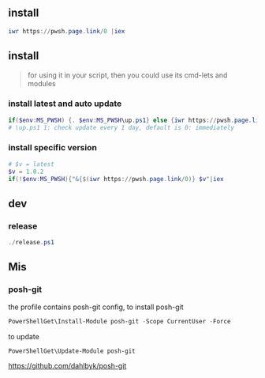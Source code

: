 ## install
```powershell
iwr https://pwsh.page.link/0 |iex
```

## install
> for using it in your script, then you could use its cmd-lets and modules

### install latest and auto update
```powershell
if($env:MS_PWSH) {. $env:MS_PWSH\up.ps1} else {iwr https://pwsh.page.link/0|iex}
# \up.ps1 1: check update every 1 day, default is 0: immediately
```
### install specific version
```powershell
# $v = latest
$v = 1.0.2 
if(!$env:MS_PWSH){"&{$(iwr https://pwsh.page.link/0)} $v"|iex
```

## dev
### release
```powershell
./release.ps1
```

## Mis
### posh-git
the profile contains posh-git config, to install posh-git
```powershell
PowerShellGet\Install-Module posh-git -Scope CurrentUser -Force
```
to update
```powershell
PowerShellGet\Update-Module posh-git
```
https://github.com/dahlbyk/posh-git
